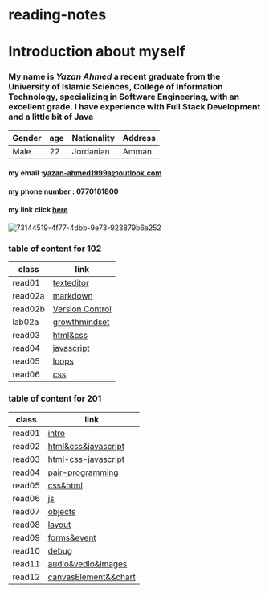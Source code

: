 # reading-notes
# Introduction about myself 
### My name is _**Yazan Ahmed**_  a recent graduate from the University of Islamic Sciences, College of Information Technology, specializing in **Software Engineering**, with an **excellent grade**. I have experience with Full Stack Development and a little bit of Java


Gender | age | Nationality | Address
------------ | ------------- | ------------- | -------------
Male | 22| Jordanian | Amman



#### my email :yazan-ahmed1999a@outlook.com

#### my phone number : 0770181800

#### my link click  [here](https://github.com/YazanAhmad18)
![73144519-4f77-4dbb-9e73-923879b6a252](https://user-images.githubusercontent.com/81154212/112147510-76182e80-8be5-11eb-8d2e-458d67eae2ce.jpg)



### table of content for 102

class        |           link  
------------ | ------------- 
read01       |   [texteditor](read01.md)
read02a      |   [markdown](read02a.md)
read02b      |   [Version Control ](read02b.md)
lab02a |   [growthmindset](GrowthMindset.md)
read03 | [html&css](read03.md)
read04 | [javascript](read04.md)
read05 |  [loops](read05.md)
read06 |  [css](read06.md)


### table of content for 201
 
class        |           link  
------------ | ------------- 
read01       |  [intro](class01.md)
read02        |[html&css&javascript](class02.md)
read03       |  [html-css-javascript](class03.md)
read04       |   [pair-programming](class04.md)
read05 |         [css&html](class05.md)
read06 |          [js](class06.md)
read07 |          [objects](class07.md)
read08 |          [layout](class08.md)
read09|            [forms&event](class09.md)
read10|              [debug](class10.md)
read11|              [audio&vedio&images](class11.md)
read12|              [canvasElement&&chart](class12.md)
